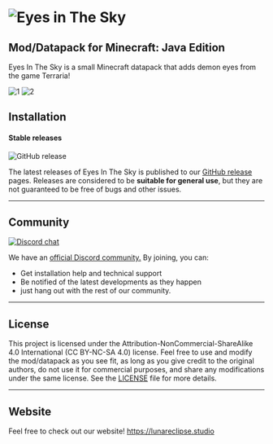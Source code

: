 # ![Eyes in The Sky](https://user-images.githubusercontent.com/26262092/194691556-308700ea-8bf8-4ba9-aa44-1347a6412692.png)

## **Mod/Datapack for Minecraft: Java Edition**

Eyes In The Sky is a small Minecraft datapack that adds demon eyes from the game Terraria!

![1](https://user-images.githubusercontent.com/26262092/194691749-1c80b36a-e0ea-4509-bf5b-047cd8cee871.png)
![2](https://user-images.githubusercontent.com/26262092/194691750-63e92338-d8c0-458f-ac79-81ddac9b1f93.png)

## **Installation**

#### Stable releases

![GitHub release](https://img.shields.io/github/v/release/LunarEclipseStudios/Eyes-In-The-Sky)

The latest releases of Eyes In The Sky is published to our [GitHub release](https://github.com/LunarEclipseStudios/Eyes-In-The-Sky/releases) pages. 
Releases are considered to be **suitable for general use**, but they are not guaranteed to be free of bugs and other issues.

---

## **Community**
[![Discord chat](https://img.shields.io/badge/chat%20on-discord-7289DA?logo=discord&logoColor=white)](https://discord.gg/RmMtqxJJgH)

We have an [official Discord community.](https://discord.gg/RmMtqxJJgH) By joining, you can:
- Get installation help and technical support
- Be notified of the latest developments as they happen
- just hang out with the rest of our community.

---

## **License**

This project is licensed under the Attribution-NonCommercial-ShareAlike 4.0 International (CC BY-NC-SA 4.0) license. Feel free to use and modify the mod/datapack as you see fit, as long as you give credit to the original authors, do not use it for commercial purposes, and share any modifications under the same license. See the [LICENSE](https://github.com/LunarEclipseStudios/Eyes-In-The-Sky/blob/main/LICENSE.md) file for more details.

---

## **Website**
Feel free to check out our website!
https://lunareclipse.studio

